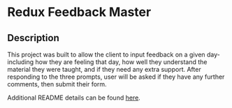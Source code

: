 # Redux Feedback Master

## Description

This project was built to allow the client to input feedback on a given day- including how they are feeling that day, how well they understand the material they were taught, and if they need any extra support. After responding to the three prompts, user will be asked if they have any further comments, then submit their form.

Additional README details can be found [here](https://github.com/PrimeAcademy/readme-template/blob/master/README.md).
